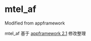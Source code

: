 mtel_af
=======

Modified from appframework

mtel_af 基于 <a href="http://app-framework-software.intel.com/" target="_blank">appframework 2.1</a> 修改整理